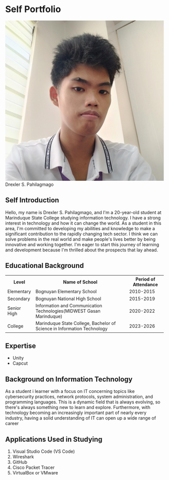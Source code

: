 <!DOCTYPE html>
<html lang="en">
<head>
    <meta charset="UTF-8">
    <meta name="viewport" content="width=device-width, initial-scale=1.0">
    <title>Self Portfolio- Drexler S. Pahilagmago</title>
    <link rel="stylesheet" href="style.css">
</head>
<body>
    <div class="container">
        <h1>Self Portfolio</h1>
        <div class="content">
            <section>
                <div class="profile-section">
                    <img src="drexler.jpg" alt="Drexler S. Pahilagmago" class="profile-photo">
                    <a style= "text-decoration: none;">Drexler S. Pahilagmago</a></h2>
                    <h2 class="name">Self Introduction </h2>
                </div>
                <p class="intro">Hello, my name is Drexler S. Pahilagmago, and I'm a 20-year-old student at Marinduque State College studying information technology. I have a strong interest in technology and how it can change the world. As a student in this area, I'm committed to developing my abilities and knowledge to make a significant contribution to the rapidly changing tech sector. I think we can solve problems in the real world and make people's lives better by being innovative and working together. I'm eager to start this journey of learning and development because I'm thrilled about the prospects that lay ahead.</p>
            </section>
            <section class="content-section">
                <h2>Educational Background</h2>
                <table>
                    <tr>
                        <th>Level</th>
                        <th>Name of School</th>
                        <th>Period of Attendance</th>
                    </tr>
                    <tr>
                        <td>Elementary</td>
                        <td>Bognuyan Elementary School</td>
                        <td>2010-2015</td>
                    </tr>
                    <tr>
                        <td>Secondary</td>
                        <td>Bognuyan National High School</td>
                        <td>2015-2019</td>
                    </tr>
                    <tr>
                        <td>Senior High</td>
                        <td>Information and Communication Technologies(MIDWEST Gasan Marinduque)</td>
                        <td>2020-2022</td>
                    </tr>
                    <tr>
                        <td>College</td>
                        <td>Marinduque State College, Bachelor of Science in Information Technology</td>
                        <td>2023-2026</td>
                    </tr>
                </table>
            </section>
            <section class="content-section">
                <h2>Expertise</h2>
                <ul>
                    <li>Unity</li>
                    <li>Capcut</li>
                </ul>
            </section>
            <section class="content-section">
                <h2>Background on Information Technology</h2>
                <p>As a student i learner with a focus on IT concerning topics like cybersecurity practices, network protocols, system administration, and programming languages. This is a dynamic field that is always evolving, so there's always something new to learn and explore. Furthermore, with technology becoming an increasingly important part of nearly every industry, having a solid understanding of IT can open up a wide range of career </p>
            </section>
            <section class="content-section">
                <h2>Applications Used in Studying</h2>
                <ol>
                    <li>Visual Studio Code (VS Code)</li>
                    <li>Wireshark</li>
                    <li>GitHub</li>
                    <li>Cisco Packet Tracer</li>
                    <li>VirtualBox or VMware</li>
                </ol>
            </section>
        </div>
    </div>
</body>
</html>

